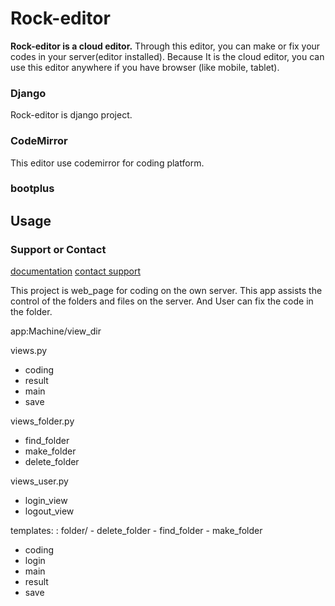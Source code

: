 Rock-editor
==============
 **Rock-editor is a cloud editor.** 
 Through this editor, you can make or fix your codes in your server(editor installed). Because It is the cloud editor, you can use this editor anywhere if you have browser (like mobile, tablet). 
 

### Django
Rock-editor is django project. 
### CodeMirror
This editor use codemirror for coding platform.
### bootplus

Usage
------


### Support or Contact
[documentation](https://help.github.com/pages) 
[contact support](https://github.com/contact) 



This project is web_page for coding on the own server.
This app assists the control of the folders and files on the server.
And User can fix the code in the folder.


app:Machine/view_dir

views.py
 - coding
 - result
 - main
 - save

views_folder.py
 - find_folder
 - make_folder
 - delete_folder

views_user.py
 - login_view
 - logout_view



templates:
: folder/
    - delete_folder
    - find_folder
    - make_folder
 - coding
 - login
 - main
 - result
 - save
